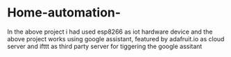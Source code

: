 # Home-automation-

In the above project i had used esp8266 as iot hardware device and the above project works using google assistant, featured by adafruit.io as cloud server and ifttt as third party server for tiggering the google assitant
